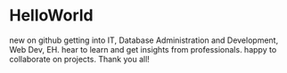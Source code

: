 # HelloWorld

new on github
getting into IT, Database Administration and Development, Web Dev, EH.
hear to learn and get insights from professionals.
happy to collaborate on projects.
Thank you all!
